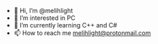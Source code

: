 - 👋 Hi, I’m @melihlight
- 👀 I’m interested in PC
- 🌱 I’m currently learning C++ and C#
- 📫 How to reach me melihlight@protonmail.com
